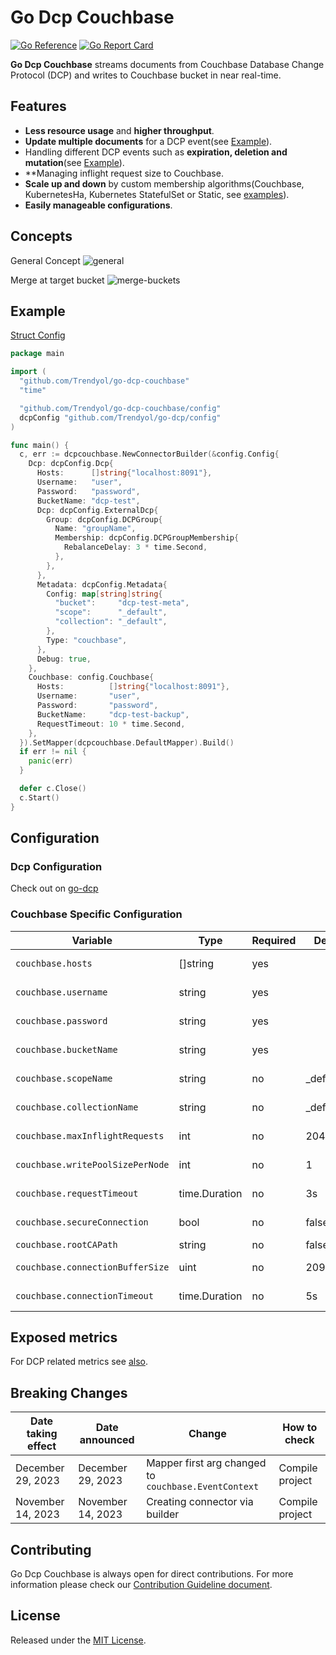 # Go Dcp Couchbase

[![Go Reference](https://pkg.go.dev/badge/github.com/Trendyol/go-dcp-couchbase.svg)](https://pkg.go.dev/github.com/Trendyol/go-dcp-couchbase) [![Go Report Card](https://goreportcard.com/badge/github.com/Trendyol/go-dcp-couchbase)](https://goreportcard.com/report/github.com/Trendyol/go-dcp-couchbase)

**Go Dcp Couchbase** streams documents from Couchbase Database Change Protocol (DCP) and writes to
Couchbase bucket in near real-time.

## Features

* **Less resource usage** and **higher throughput**.
* **Update multiple documents** for a DCP event(see [Example](#example)).
* Handling different DCP events such as **expiration, deletion and mutation**(see [Example](#example)).
* **Managing inflight request size to Couchbase.
* **Scale up and down** by custom membership algorithms(Couchbase, KubernetesHa, Kubernetes StatefulSet or
  Static, see [examples](https://github.com/Trendyol/go-dcp#examples)).
* **Easily manageable configurations**.

## Concepts
General Concept
![general](docs/couchbase-dcp.png)

Merge at target bucket
![merge-buckets](docs/couchbase-merge-buckets.png)


## Example

[Struct Config](example/struct-config/main.go)

```go
package main

import (
  "github.com/Trendyol/go-dcp-couchbase"
  "time"

  "github.com/Trendyol/go-dcp-couchbase/config"
  dcpConfig "github.com/Trendyol/go-dcp/config"
)

func main() {
  c, err := dcpcouchbase.NewConnectorBuilder(&config.Config{
    Dcp: dcpConfig.Dcp{
      Hosts:      []string{"localhost:8091"},
      Username:   "user",
      Password:   "password",
      BucketName: "dcp-test",
      Dcp: dcpConfig.ExternalDcp{
        Group: dcpConfig.DCPGroup{
          Name: "groupName",
          Membership: dcpConfig.DCPGroupMembership{
            RebalanceDelay: 3 * time.Second,
          },
        },
      },
      Metadata: dcpConfig.Metadata{
        Config: map[string]string{
          "bucket":     "dcp-test-meta",
          "scope":      "_default",
          "collection": "_default",
        },
        Type: "couchbase",
      },
      Debug: true,
    },
    Couchbase: config.Couchbase{
      Hosts:          []string{"localhost:8091"},
      Username:       "user",
      Password:       "password",
      BucketName:     "dcp-test-backup",
      RequestTimeout: 10 * time.Second,
    },
  }).SetMapper(dcpcouchbase.DefaultMapper).Build()
  if err != nil {
    panic(err)
  }

  defer c.Close()
  c.Start()
}
```

## Configuration

### Dcp Configuration

Check out on [go-dcp](https://github.com/Trendyol/go-dcp#configuration)

### Couchbase Specific Configuration

| Variable                         | Type          | Required | Default  | Description                         |                                                           
|----------------------------------|---------------|----------|----------|-------------------------------------|
| `couchbase.hosts`                | []string      | yes      |          | Couchbase connection urls           |
| `couchbase.username`             | string        | yes      |          | Defines Couchbase username          |
| `couchbase.password`             | string        | yes      |          | Defines Couchbase password          |
| `couchbase.bucketName`           | string        | yes      |          | Defines Couchbase bucket name       |
| `couchbase.scopeName`            | string        | no       | _default | Defines Couchbase scope name        |
| `couchbase.collectionName`       | string        | no       | _default | Defines Couchbase collection name   |
| `couchbase.maxInflightRequests`  | int           | no       | 2048     | Maximum message count for Couchbase |
| `couchbase.writePoolSizePerNode` | int           | no       | 1        | Write connection pool size per node |
| `couchbase.requestTimeout`       | time.Duration | no       | 3s       | Maximum request waiting time        |
| `couchbase.secureConnection`     | bool          | no       | false    | Enables secure connection.          |
| `couchbase.rootCAPath`           | string        | no       | false    | Defines root CA path.               |
| `couchbase.connectionBufferSize` | uint          | no       | 20971520 | Defines connectionBufferSize.       |
| `couchbase.connectionTimeout`    | time.Duration | no       | 5s       | Defines connectionTimeout.          |

## Exposed metrics

For DCP related metrics see [also](https://github.com/Trendyol/go-dcp#exposed-metrics).

## Breaking Changes

| Date taking effect | Date announced    | Change                                               | How to check    |
|--------------------|-------------------|------------------------------------------------------|-----------------|
| December 29, 2023  | December 29, 2023 | Mapper first arg changed to `couchbase.EventContext` | Compile project |
| November 14, 2023  | November 14, 2023 | Creating connector via builder                       | Compile project |

## Contributing

Go Dcp Couchbase is always open for direct contributions. For more information please check
our [Contribution Guideline document](./CONTRIBUTING.md).

## License

Released under the [MIT License](LICENSE).
